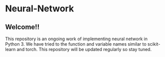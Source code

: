 # Neural-Network
## Welcome!!
This repository is an ongoing work of implementing neural network in Python 3.
We have tried to the function and variable names similar to scikit-learn and torch. This repository will be updated regularly so stay tuned.
